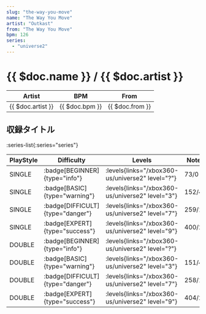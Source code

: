 ```yaml
---
slug: "the-way-you-move"
name: "The Way You Move"
artist: "Outkast"
from: "The Way You Move"
bpm: 126
series:
  - "universe2"
---
```


# {{ $doc.name }} / {{ $doc.artist }}

|Artist|BPM|From|
|------|---|----|
|{{ $doc.artist }}|{{ $doc.bpm }}|{{ $doc.from }}|

## 収録タイトル

:series-list{:series="series"}

|PlayStyle|Difficulty|Levels|Notes|Movie|
|---------|----------|------|-----|-----|
|SINGLE| :badge[BEGINNER]{type="info"}|<div class="field is-grouped is-grouped-multiline"> :levels{links="/xbox360-us/universe2" level="?"}</div>|73/0||
|SINGLE| :badge[BASIC]{type="warning"}|<div class="field is-grouped is-grouped-multiline"> :levels{links="/xbox360-us/universe2" level="3"}</div>|152/4||
|SINGLE| :badge[DIFFICULT]{type="danger"}|<div class="field is-grouped is-grouped-multiline"> :levels{links="/xbox360-us/universe2" level="7"}</div>|259/19||
|SINGLE| :badge[EXPERT]{type="success"}|<div class="field is-grouped is-grouped-multiline"> :levels{links="/xbox360-us/universe2" level="9"}</div>|400/21||
|DOUBLE| :badge[BEGINNER]{type="info"}|<div class="field is-grouped is-grouped-multiline"> :levels{links="/xbox360-us/universe2" level="?"}</div>|||
|DOUBLE| :badge[BASIC]{type="warning"}|<div class="field is-grouped is-grouped-multiline"> :levels{links="/xbox360-us/universe2" level="3"}</div>|151/4||
|DOUBLE| :badge[DIFFICULT]{type="danger"}|<div class="field is-grouped is-grouped-multiline"> :levels{links="/xbox360-us/universe2" level="7"}</div>|258/19||
|DOUBLE| :badge[EXPERT]{type="success"}|<div class="field is-grouped is-grouped-multiline"> :levels{links="/xbox360-us/universe2" level="9"}</div>|404/26||
